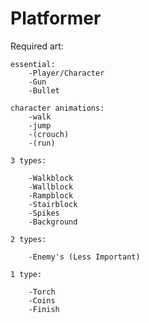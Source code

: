 # Platformer
 
Required art:

	essential:
		-Player/Character
		-Gun
		-Bullet

	character animations:
		-walk
		-jump
		-(crouch)
		-(run)

	3 types:

		-Walkblock
		-Wallblock
		-Rampblock
		-Stairblock
		-Spikes
		-Background

	2 types:

		-Enemy's (Less Important)

	1 type:

		-Torch
		-Coins
		-Finish



